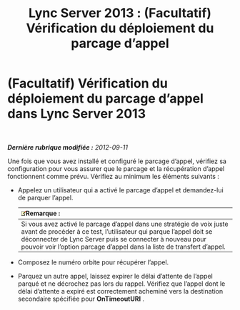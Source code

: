 ﻿---
title: 'Lync Server 2013 : (Facultatif) Vérification du déploiement du parcage d’appel'
TOCTitle: (Facultatif) Vérification du déploiement du parcage d’appel
ms:assetid: fcfe0962-1a9c-4cbd-847c-fed40e3b1480
ms:mtpsurl: https://technet.microsoft.com/fr-fr/library/Gg413076(v=OCS.15)
ms:contentKeyID: 49299438
ms.date: 05/20/2016
mtps_version: v=OCS.15
ms.translationtype: HT
---

# (Facultatif) Vérification du déploiement du parcage d’appel dans Lync Server 2013

 

_**Dernière rubrique modifiée :** 2012-09-11_

Une fois que vous avez installé et configuré le parcage d’appel, vérifiez sa configuration pour vous assurer que le parcage et la récupération d’appel fonctionnent comme prévu. Vérifiez au minimum les éléments suivants :

  - Appelez un utilisateur qui a activé le parcage d’appel et demandez-lui de parquer l’appel.
    
    <table>
    <thead>
    <tr class="header">
    <th><img src="images/Gg398920.note(OCS.15).gif" title="note" alt="note" />Remarque :</th>
    </tr>
    </thead>
    <tbody>
    <tr class="odd">
    <td>Si vous avez activé le parcage d’appel dans une stratégie de voix juste avant de procéder à ce test, l’utilisateur qui parque l’appel doit se déconnecter de Lync Server puis se connecter à nouveau pour pouvoir voir l’option parcage d’appel dans la liste de transfert d’appel.</td>
    </tr>
    </tbody>
    </table>


  - Composez le numéro orbite pour récupérer l’appel.

  - Parquez un autre appel, laissez expirer le délai d’attente de l’appel parqué et ne décrochez pas lors du rappel. Vérifiez que l’appel dont le délai d’attente a expiré est correctement acheminé vers la destination secondaire spécifiée pour **OnTimeoutURI** .

